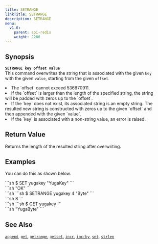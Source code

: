 ```yaml
---
title: SETRANGE
linkTitle: SETRANGE
description: SETRANGE
menu:
  v1.0:
    parent: api-redis
    weight: 2280
---
```

## Synopsis
<b>`SETRANGE key offset value`</b><br>
This command overwrites the string that is associated with the given `key` with the given `value`, starting from the given `offset`.
<li> The `offset` cannot exceed 536870911.</li>
<li>If the `offset` is larger than the length of the specified string, the string will be padded with zeros up to the `offset`.</li>
<li>If the `key` does not exist, its associated string is an empty string. The resulted new string is constructed with zeros up to the given `offset` and then appended with the given `value`.</li>
<li>If the `key` is associated with a non-string value, an error is raised.</li>

## Return Value
Returns the length of the resulted string after overwriting.

## Examples

You can do this as shown below.
<div class='copy separator-dollar'>
```sh
$ SET yugakey "YugaKey"
```
</div>
```sh
"OK"
```
<div class='copy separator-dollar'>
```sh
```sh
$ SETRANGE yugakey 4 "Byte"
```
</div>
```sh
8
```
<div class='copy separator-dollar'>
```sh
```sh
$ GET yugakey
```
</div>
```sh
"YugaByte"
```

## See Also
[`append`](../append/), [`get`](../get/), [`getrange`](../getrange/), [`getset`](../getset/), [`incr`](../incr/), [`incrby`](../incrby/), [`set`](../set/), [`strlen`](../strlen/)
